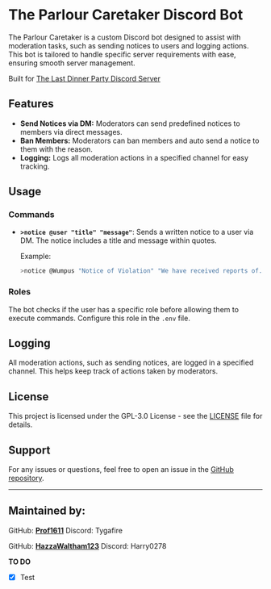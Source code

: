# The Parlour Caretaker Discord Bot

The Parlour Caretaker is a custom Discord bot designed to assist with moderation tasks, such as sending notices to users and logging actions. This bot is tailored to handle specific server requirements with ease, ensuring smooth server management.

Built for [The Last Dinner Party Discord Server](https://discord.gg/theparlour)

## Features

- **Send Notices via DM:** Moderators can send predefined notices to members via direct messages.
- **Ban Members:** Moderators can ban members and auto send a notice to them with the reason.
- **Logging:** Logs all moderation actions in a specified channel for easy tracking.

## Usage

### Commands

- **`>notice @user "title" "message"`**: Sends a written notice to a user via DM. The notice includes a title and message within quotes.
  
  Example:
  
    ```bash
    >notice @Wumpus "Notice of Violation" "We have received reports of..."
    ```

### Roles

The bot checks if the user has a specific role before allowing them to execute commands. Configure this role in the `.env` file.

## Logging

All moderation actions, such as sending notices, are logged in a specified channel. This helps keep track of actions taken by moderators.

## License

This project is licensed under the GPL-3.0 License - see the [LICENSE](LICENSE) file for details.

## Support

For any issues or questions, feel free to open an issue in the [GitHub repository](https://github.com/Prof1611/ParlourCaretaker/issues).

---

## Maintained by:
GitHub: **[Prof1611](https://github.com/Prof1611)**
Discord: Tygafire

GitHub: **[HazzaWaltham123](https://github.com/HazzaWaltham123)**
Discord: Harry0278


**TO DO**

- [x] Test
